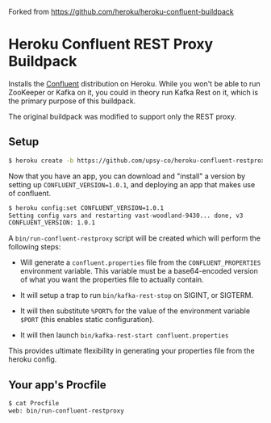 Forked from https://github.com/heroku/heroku-confluent-buildpack

# Heroku Confluent REST Proxy Buildpack

Installs the [Confluent](https://confluent.io) distribution on
Heroku. While you won't be able to run ZooKeeper or Kafka on it, you
could in theory run Kafka Rest on it, which is the primary purpose of
this buildpack.

The original buildpack was modified to support only the REST proxy.

## Setup

```bash
$ heroku create -b https://github.com/upsy-co/heroku-confluent-restproxy-buildpack.git
```

Now that you have an app, you can download and "install" a version
by setting up `CONFLUENT_VERSION=1.0.1`, and deploying an app that
makes use of confluent.

```bash
$ heroku config:set CONFLUENT_VERSION=1.0.1
Setting config vars and restarting vast-woodland-9430... done, v3
CONFLUENT_VERSION: 1.0.1
```

A `bin/run-confluent-restproxy` script will be created which will perform the following
steps:

* Will generate a `confluent.properties` file from the `CONFLUENT_PROPERTIES` environment variable. This variable must be a base64-encoded version of what you want the properties file to actually contain.

* It will setup a trap to run `bin/kafka-rest-stop` on
  SIGINT, or SIGTERM.

* It will then substitute `%PORT%` for the value of the environment
  variable `$PORT` (this enables static configuration).

* It will then launch `bin/kafka-rest-start confluent.properties`

This provides ultimate flexibility in generating your properties file
from the heroku config.

## Your app's Procfile

```bash
$ cat Procfile
web: bin/run-confluent-restproxy
```
